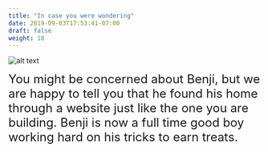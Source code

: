 ```yaml
---
title: "In case you were wondering"
date: 2019-09-03T17:53:41-07:00
draft: false
weight: 18
---
```


![alt text](media/benji-and-me-sm.png "drawing of Benji and me")

<font size="5">You might be concerned about Benji, but we are happy to tell you that he found his home through a website just like the one you are building. Benji is now a full time good boy working hard on his tricks to earn treats.</font>